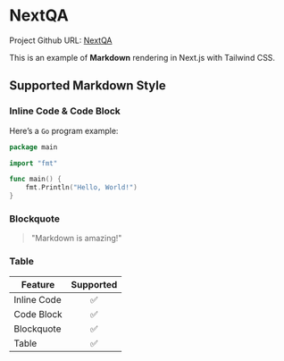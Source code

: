 # NextQA

Project Github URL: [NextQA](https://github.com/shijiahao314/next-qa)

This is an example of **Markdown** rendering in Next.js with Tailwind CSS.

## Supported Markdown Style

### Inline Code & Code Block

Here’s a `Go` program example:

```Go
package main

import "fmt"

func main() {
    fmt.Println("Hello, World!")
}
```

### Blockquote

> "Markdown is amazing!"

### Table

| Feature     | Supported |
| ----------- | :-------: |
| Inline Code |    ✅     |
| Code Block  |    ✅     |
| Blockquote  |    ✅     |
| Table       |    ✅     |
